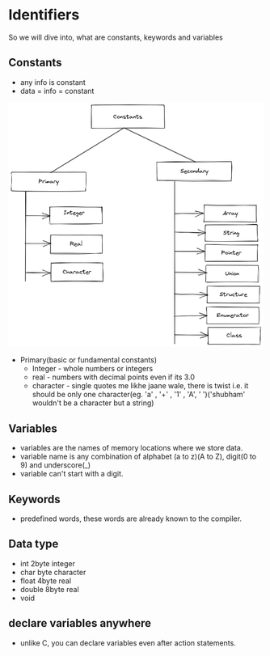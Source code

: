 # Identifiers

So we will dive into, what are constants, keywords and variables

## Constants

- any info is constant
- data = info = constant

![Types of constants](/all%20readme%20files/images/types_of_constants.png)

- Primary(basic or fundamental constants)
  - Integer - whole numbers or integers
  - real - numbers with decimal points even if its 3.0
  - character - single quotes me likhe jaane wale, there is twist i.e. it should be only one character(eg. 'a' , '+' , '1' , 'A', ' ')('shubham' wouldn't be a character but a string)

## Variables

- variables are the names of memory locations where we store data.
- variable name is any combination of alphabet (a to z)(A to Z), digit(0 to 9) and underscore(\_)
- variable can't start with a digit.

## Keywords

- predefined words, these words are already known to the compiler.

## Data type

- int 2byte integer
- char byte character
- float 4byte real
- double 8byte real
- void

## declare variables anywhere

- unlike C, you can declare variables even after action statements.

